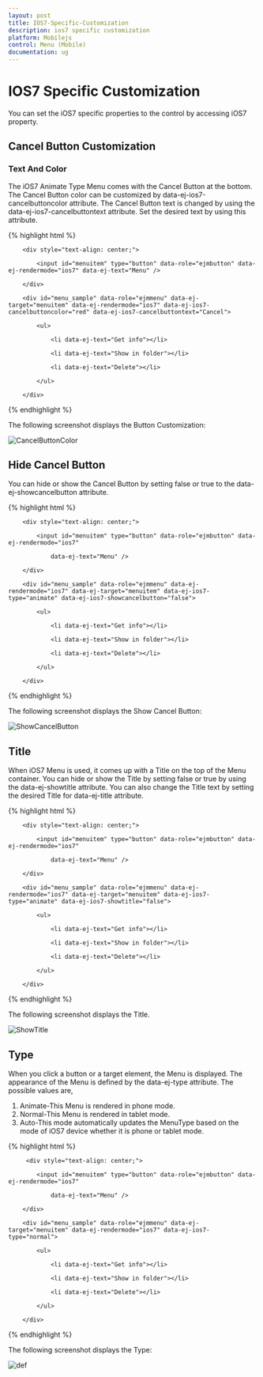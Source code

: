 ```yaml
---
layout: post
title: IOS7-Specific-Customization
description: ios7 specific customization
platform: Mobilejs
control: Menu (Mobile)
documentation: ug
---
```


# IOS7 Specific Customization

You can set the iOS7 specific properties to the control by accessing iOS7 property.

## Cancel Button Customization	

### Text And Color

The iOS7 Animate Type Menu comes with the Cancel Button at the bottom. The Cancel Button color can be customized by data-ej-ios7-cancelbuttoncolor attribute. The Cancel Button text is changed by using the data-ej-ios7-cancelbuttontext attribute. Set the desired text by using this attribute.

{% highlight html %}

        <div style="text-align: center;">

            <input id="menuitem" type="button" data-role="ejmbutton" data-ej-rendermode="ios7" data-ej-text="Menu" />

        </div>

        <div id="menu_sample" data-role="ejmmenu" data-ej-target="menuitem" data-ej-rendermode="ios7" data-ej-ios7-cancelbuttoncolor="red" data-ej-ios7-cancelbuttontext="Cancel">

            <ul>

                <li data-ej-text="Get info"></li>

                <li data-ej-text="Show in folder"></li>

                <li data-ej-text="Delete"></li>

            </ul>

        </div>



{% endhighlight %}

The following screenshot displays the Button Customization:

![CancelButtonColor](IOS7-Specific-Customization_images/IOS7-Specific-Customization_img1.png)


## Hide Cancel Button	

You can hide or show the Cancel Button by setting false or true to the data-ej-showcancelbutton attribute.

{% highlight html %}

        <div style="text-align: center;">

            <input id="menuitem" type="button" data-role="ejmbutton" data-ej-rendermode="ios7"

                data-ej-text="Menu" />

        </div>

        <div id="menu_sample" data-role="ejmmenu" data-ej-rendermode="ios7" data-ej-target="menuitem" data-ej-ios7-type="animate" data-ej-ios7-showcancelbutton="false">

            <ul>

                <li data-ej-text="Get info"></li>

                <li data-ej-text="Show in folder"></li>

                <li data-ej-text="Delete"></li>

            </ul>

        </div>



{% endhighlight %}

The following screenshot displays the Show Cancel Button:

![ShowCancelButton](IOS7-Specific-Customization_images/IOS7-Specific-Customization_img2.png)


## Title	

When iOS7 Menu is used, it comes up with a Title on the top of the Menu container. You can hide or show the Title by setting false or true by using the data-ej-showtitle attribute. You can also change the Title text by setting the desired Title for data-ej-title attribute.

{% highlight html %}

        <div style="text-align: center;">

            <input id="menuitem" type="button" data-role="ejmbutton" data-ej-rendermode="ios7"

                data-ej-text="Menu" />

        </div>

        <div id="menu_sample" data-role="ejmmenu" data-ej-rendermode="ios7" data-ej-target="menuitem" data-ej-ios7-type="animate" data-ej-ios7-showtitle="false">

            <ul>

                <li data-ej-text="Get info"></li>

                <li data-ej-text="Show in folder"></li>

                <li data-ej-text="Delete"></li>

            </ul>

        </div>



{% endhighlight %}

The following screenshot displays the Title.

![ShowTitle](IOS7-Specific-Customization_images/IOS7-Specific-Customization_img3.png)

## Type		

When you click a button or a target element, the Menu is displayed. The appearance of the Menu is defined by the data-ej-type attribute. The possible values are,

1. Animate-This Menu is rendered in phone mode.
2. Normal-This Menu is rendered in tablet mode.
3. Auto-This mode automatically updates the MenuType based on the mode of iOS7 device whether it is phone or tablet mode.

{% highlight html %}

         <div style="text-align: center;">

            <input id="menuitem" type="button" data-role="ejmbutton" data-ej-rendermode="ios7"

                data-ej-text="Menu" />

        </div>

        <div id="menu_sample" data-role="ejmmenu" data-ej-target="menuitem" data-ej-rendermode="ios7" data-ej-ios7-type="normal">

            <ul>

                <li data-ej-text="Get info"></li>

                <li data-ej-text="Show in folder"></li>

                <li data-ej-text="Delete"></li>

            </ul>

        </div>

{% endhighlight %}

 The following screenshot displays the Type:

![def](IOS7-Specific-Customization_images/IOS7-Specific-Customization_img4.png)




